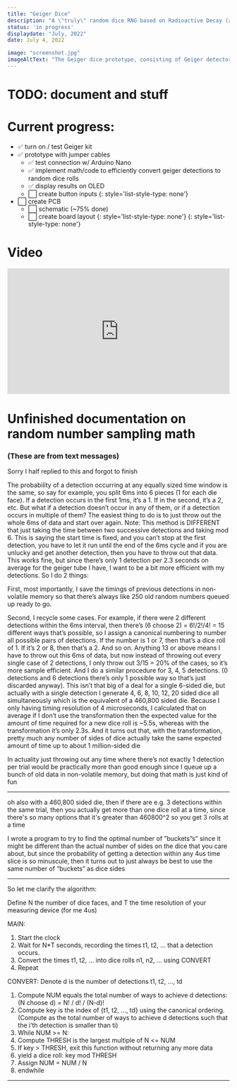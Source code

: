 ```yaml
---
title: "Geiger Dice"
description: "A \"truly\" random dice RNG based on Radioactive Decay (a quantum process)"
status: 'in progress'
displaydate: "July, 2022"
date: July 4, 2022

image: "screenshot.jpg"
imageAltText: "The Geiger dice prototype, consisting of Geiger detector board, Arduino Nano, and OLED display."
---
```


# TODO: document and stuff

# Current progress:


- ✅ turn on / test Geiger kit
- ✅ prototype with jumper cables
  - ✅ test connection w/ Arduino Nano
  - ✅ implement math/code to efficiently convert geiger detections to random dice rolls
  - ✅ display results on OLED
  - ⬜️ create button inputs
  {: style='list-style-type: none'}
- ⬜️ create PCB
  - ⬜️ schematic (~75% done)
  - ⬜️ create board layout
  {: style='list-style-type: none'}
{: style='list-style-type: none'}

# Video

<iframe width="100%" style="aspect-ratio: 16/9;" src="https://www.youtube.com/embed/Ilm5LpTYXAE" title="YouTube video player" frameborder="0" allow="accelerometer; autoplay; clipboard-write; encrypted-media; gyroscope; picture-in-picture" allowfullscreen></iframe>

# Unfinished documentation on random number sampling math
### (These are from text messages)

Sorry I half replied to this and forgot to finish

The probability of a detection occurring at any equally sized time window is the same, so say for example, you split 6ms into 6 pieces (1 for each die face).  If a detection occurs in the first 1ms, it’s a 1.  If in the second, it’s a 2, etc. 
But what if a detection doesn’t occur in any of them, or if a detection occurs in multiple of them?  The easiest thing to do is to just throw out the whole 6ms of data and start over again.
Note: This method is DIFFERENT that just taking the time between two successive detections and taking mod 6.  This is saying the start time is fixed, and you can’t stop at the first detection, you have to let it run until the end of the 6ms cycle and if you are unlucky and get another detection, then you have to throw out that data.
This works fine, but since there’s only 1 detection per 2.3 seconds on average for the geiger tube I have, I want to be a bit more efficient with my detections.  So I do 2 things:

First, most importantly, I save the timings of previous detections in non-volatile memory so that there’s always like 250 old random numbers queued up ready to go.

Second, I recycle some cases.  For example, if there were 2 different detections within the 6ms interval, then there’s (6 choose 2) = 6!/2!/4! = 15 different ways that’s possible, so I assign a canonical numbering to number all possible pairs of detections.  If the number is 1 or 7, then that’s a dice roll of 1.  If it’s 2 or 8, then that’s a 2.  And so on.  Anything 13 or above means I have to throw out this 6ms of data, but now instead of throwing out every single case of 2 detections, I only throw out 3/15 = 20% of the cases, so it’s more sample efficient.  And I do a similar procedure for 3, 4, 5 detections.  (0 detections and 6 detections there’s only 1 possible way so that’s just discarded anyway).  This isn’t that big of a deal for a single 6-sided die, but actually with a single detection I generate 4, 6, 8, 10, 12, 20 sided dice all simultaneously which is the equivalent of a 460,800 sided die.  Because I only having timing resolution of 4 microseconds, I calculated that on average if I don’t use the transformation then the expected value for the amount of time required for a new dice roll is ~5.5s, whereas with the transformation it’s only 2.3s.  And it turns out that, with the transformation, pretty much any number of sides of dice actually take the same expected amount of time up to about 1 million-sided die

In actuality just throwing out any time where there’s not exactly 1 detection per trial would be practically more than good enough since I queue up a bunch of old data in non-volatile memory, but doing that math is just kind of fun

---

oh also with a 460,800 sided die, then if there are e.g. 3 detections within the same trial, then you actually get more than one dice roll at a time, since there's so many options that it's greater than 460800^2 so you get 3 rolls at a time

I wrote a program to try to find the optimal number of ”buckets”s” since it might be different than the actual number of sides on the dice that you care about, but since the probability of getting a detection within any 4us time slice is so minuscule, then it turns out to just always be best to use the same number of “buckets” as dice sides

---

So let me clarify the algorithm:

Define N the number of dice faces, and T the time resolution of your measuring device (for me 4us)

MAIN:
1. Start the clock
2. Wait for N*T seconds, recording the times t1, t2, … that a detection occurs.
3. Convert the times t1, t2, … into dice rolls n1, n2, … using CONVERT
4. Repeat

CONVERT:
Denote d is the number of detections t1, t2, …, td
1. Compute NUM equals the total number of ways to achieve d detections: (N choose d) = N! / d! / (N-d)!
2. Compute key is the index of {t1, t2, …, td} using the canonical ordering.  (Compute as the total number of ways to achieve d detections such that the i’th detection is smaller than ti)
3. While NUM >= N:
4.    Compute THRESH is the largest multiple of N <= NUM
5.    If key > THRESH, exit this function without returning any more data
6.    yield a dice roll:  key mod THRESH
7.    Assign NUM = NUM / N
8. endwhile

---
